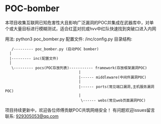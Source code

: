 # POC-bomber
本项目收集互联网已知危害性大且影响广泛漏洞的POC并集成在武器库中，对单个或大量目标进行模糊测试，适合红蓝对抗或hvv中红队快速找到突破口进入内网

用法:
      python3 poc_bomber.py 
配置文件:
      /inc/config.py
目录结构:
       
       /--------- poc_bomber.py (启动POC bomber)
      | 
      |--------- inc(配置文件)
      |
       \--------- pocs(POC存放列表)----------- framework(存放框架漏洞POC)
                                      |
                                      |------ middleware(中间件漏洞POC)
                                      |
                                      |------ ports(常见端口漏洞,主机服务漏洞POC)
                                      |
                                       \------ webs(常见web页面漏洞POC)
      
      
      
      
项目持续更新中，欢迎各位师傅贡献POC共筑网络安全！
有问题欢迎issues留言
联系: 929305053@qq.com
